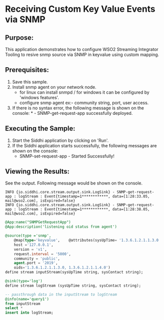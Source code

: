 # Receiving Custom Key Value Events via SNMP

## Purpose:
This application demonstrates how to configure WSO2 Streaming Integrator Tooling to resive snmp source via SNMP in keyvalue using custom mapping.

## Prerequisites:
1. Save this sample.
2. Install snmp agent on your network node.
    * for linux can install snmpd / for windows it can be configured by 'windows features'.
    * configure snmp agent ex:- community string, port, user access.
3. If there is no syntax error, the following message is shown on the console:
       * - SNMP-get-request-app successfully deployed.

## Executing the Sample:
1. Start the Siddhi application by clicking on 'Run'.
2. If the Siddhi application starts successfully, the following messages are shown on the console:
    * SNMP-set-request-app - Started Successfully!


## Viewing the Results:
See the output. Following message would be shown on the console.
```
INFO {io.siddhi.core.stream.output.sink.LogSink} - SNMP-get-request-app : logStream : Event{timestamp=1************, data=[1:28:33.05, mail@wso2.com], isExpired=false}
INFO {io.siddhi.core.stream.output.sink.LogSink} - SNMP-get-request-app : logStream : Event{timestamp=1************, data=[1:28:38.05, mail@wso2.com], isExpired=false}
```


```sql
@App:name("SNMPGetRequestApp")
@App:description('listening oid status from agent')

@source(type ='snmp',
    @map(type='keyvalue',    @attributes(sysUpTime= '1.3.6.1.2.1.1.3.0', sysContact = '1.3.6.1.2.1.1.4.0') ),
    host ='127.0.0.1',
    version = 'v1',
    request.interval = '5000',
    community = 'public',
    agent.port = '2019',
    oids='1.3.6.1.2.1.1.3.0, 1.3.6.1.2.1.1.4.0')
define stream inputStream(sysUpTime string, sysContact string);

@sink(type='log')
define stream logStream (sysUpTime string, sysContact string);

-- passthrough data in the inputStream to logStream
@info(name='query1')
from inputStream
select *
insert into logStream;
```